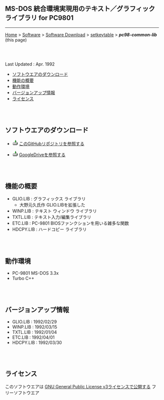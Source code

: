 ## MS-DOS 統合環境実現用のテキスト／グラフィック ライブラリ for PC9801<!-- omit in toc -->

---
[Home](https://oasis3855.github.io/webpage/) > [Software](https://oasis3855.github.io/webpage/software/index.html) > [Software Download](https://oasis3855.github.io/webpage/software/software-download.html) > [setkeytable](../pc98-common-lib/README.md) > ***pc98-common-lib*** (this page)

<br />
<br />

Last Updated : Apr. 1992


- [ソフトウエアのダウンロード](#ソフトウエアのダウンロード)
- [機能の概要](#機能の概要)
- [動作環境](#動作環境)
- [バージョンアップ情報](#バージョンアップ情報)
- [ライセンス](#ライセンス)

<br />
<br />

## ソフトウエアのダウンロード

- ![download icon](../readme_pics/soft-ico-download-darkmode.gif)   [このGitHubリポジトリを参照する](../pc98-common-lib/) 

- ![download icon](../readme_pics/soft-ico-download-darkmode.gif)   [GoogleDriveを参照する](https://drive.google.com/drive/folders/0B7BSijZJ2TAHY2UzMWI5NDQtZWRjYi00MTdlLThlMGUtYmUwMDg2NGJkYmIy?resourcekey=0-0g55CdK32ZnItl6j99GNZA) 

<br />
<br />

## 機能の概要

- GLIO.LIB : グラフィックス ライブラリ
  - 大野元久氏作 GLIO.LIBを拡張した
- WINP.LIB : テキスト ウィンドウ ライブラリ
- TXTL.LIB : テキスト入力/編集ライブラリ
- ETC.LIB : PC-9801 BIOSファンクションを用いる雑多な関数
- HDCPY.LIB : ハードコピー ライブラリ

<br />
<br />

## 動作環境

- PC-9801 MS-DOS 3.3x
- Turbo C++

<br />
<br />

## バージョンアップ情報

- GLIO.LIB : 1992/02/29
- WINP.LIB : 1992/03/15
- TXTL.LIB : 1992/01/04
- ETC.LIB : 1992/04/01
- HDCPY.LIB : 1992/03/30

<br />
<br />

## ライセンス

このソフトウエアは [GNU General Public License v3ライセンスで公開する](https://gpl.mhatta.org/gpl.ja.html) フリーソフトウエア
